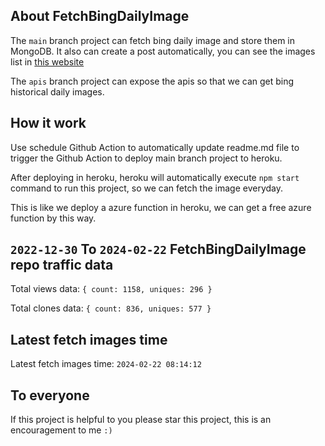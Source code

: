 ## About FetchBingDailyImage

The `main` branch project can fetch bing daily image and store them in MongoDB.
It also can create a post automatically, you can see the images list in [this website](https://oursalbum.netlify.app)

The `apis` branch project can expose the apis so that we can get bing historical daily images.

## How it work

Use schedule Github Action to automatically update readme.md file to trigger the Github Action to deploy main branch project to heroku.

After deploying in heroku, heroku will automatically execute `npm start` command to run this project, so we can fetch the image everyday.

This is like we deploy a azure function in heroku, we can get a free azure function by this way.

## `2022-12-30` To `2024-02-22` FetchBingDailyImage repo traffic data

Total views data: `{ count: 1158, uniques: 296 }`

Total clones data: `{ count: 836, uniques: 577 }`

## Latest fetch images time

Latest fetch images time: `2024-02-22 08:14:12`

## To everyone

If this project is helpful to you please star this project, this is an encouragement to me `:)`




